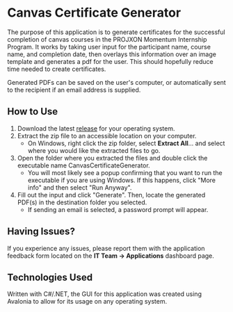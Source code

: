 # Canvas Certificate Generator

The purpose of this application is to generate certificates for the successful completion of canvas courses in the PROJXON Momentum Internship Program. It works by taking user input for the participant name, course name, and completion date, then overlays this information over an image template and generates a pdf for the user. This should hopefully reduce time needed to create certificates.

Generated PDFs can be saved on the user's computer, or automatically sent to the recipient if an email address is supplied.

## How to Use

1. Download the latest [release](https://github.com/PROJXON/canvas-certificate-generator/releases) for your operating system.
2. Extract the zip file to an accessible location on your computer.
   - On Windows, right click the zip folder, select **Extract All**... and select where you would like the extracted files to go.
3. Open the folder where you extracted the files and double click the executable name CanvasCertificateGenerator.
   - You will most likely see a popup confirming that you want to run the executable if you are using Windows. If this happens, click "More info" and then select "Run Anyway".
4. Fill out the input and click "Generate". Then, locate the generated PDF(s) in the destination folder you selected.
   - If sending an email is selected, a password prompt will appear.

## Having Issues?

If you experience any issues, please report them with the application feedback form located on the **IT Team -> Applications** dashboard page.

## Technologies Used

Written with C#/.NET, the GUI for this application was created using Avalonia to allow for its usage on any operating system.